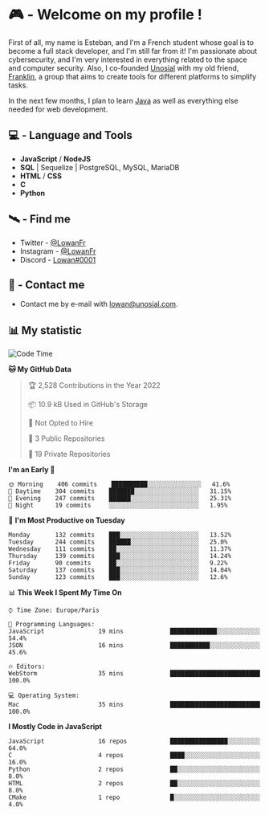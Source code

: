 # 🎮 - Welcome on my profile !
First of all, my name is Esteban, and I'm a French student whose goal is to become a full stack developer, and I'm still far from it!
I'm passionate about cybersecurity, and I'm very interested in everything related to the space and computer security.
Also, I co-founded [Unosial](https://github.com/Unosial) with my old friend, [Franklin](https://github.com/AbaFranklin/), a group that aims to create tools for different platforms to simplify tasks. 

In the next few months, I plan to learn [Java](https://www.java.com/) as well as everything else needed for web development.




## 💻 - Language and Tools
- **JavaScript** / **NodeJS**
- **SQL** | Sequelize | PostgreSQL, MySQL, MariaDB
- **HTML** / **CSS**
- **C**
- **Python**

## 🛰️ - Find me

 - Twitter - [@LowanFr](https://twitter.com/LowanFr/)
 - Instagram - [@LowanFr](https://instagram.com/LowanFr)
 - Discord -  [Lowan#0001](https://unosial.bio/Lowan)
 
## 📡 - Contact me
 - Contact me by e-mail with [lowan@unosial.com](mailto:lowan@unosial.com).

## 📊 My statistic
<!--START_SECTION:waka-->
![Code Time](http://img.shields.io/badge/Code%20Time-50%20hrs%2023%20mins-blue)

**🐱 My GitHub Data** 

> 🏆 2,528 Contributions in the Year 2022
 > 
> 📦 10.9 kB Used in GitHub's Storage 
 > 
> 🚫 Not Opted to Hire
 > 
> 📜 3 Public Repositories 
 > 
> 🔑 19 Private Repositories  
 > 
**I'm an Early 🐤** 

```text
🌞 Morning    406 commits    ██████████░░░░░░░░░░░░░░░   41.6% 
🌆 Daytime    304 commits    ███████░░░░░░░░░░░░░░░░░░   31.15% 
🌃 Evening    247 commits    ██████░░░░░░░░░░░░░░░░░░░   25.31% 
🌙 Night      19 commits     ░░░░░░░░░░░░░░░░░░░░░░░░░   1.95%

```
📅 **I'm Most Productive on Tuesday** 

```text
Monday       132 commits    ███░░░░░░░░░░░░░░░░░░░░░░   13.52% 
Tuesday      244 commits    ██████░░░░░░░░░░░░░░░░░░░   25.0% 
Wednesday    111 commits    ██░░░░░░░░░░░░░░░░░░░░░░░   11.37% 
Thursday     139 commits    ███░░░░░░░░░░░░░░░░░░░░░░   14.24% 
Friday       90 commits     ██░░░░░░░░░░░░░░░░░░░░░░░   9.22% 
Saturday     137 commits    ███░░░░░░░░░░░░░░░░░░░░░░   14.04% 
Sunday       123 commits    ███░░░░░░░░░░░░░░░░░░░░░░   12.6%

```


📊 **This Week I Spent My Time On** 

```text
⌚︎ Time Zone: Europe/Paris

💬 Programming Languages: 
JavaScript               19 mins             █████████████░░░░░░░░░░░░   54.4% 
JSON                     16 mins             ███████████░░░░░░░░░░░░░░   45.6%

🔥 Editors: 
WebStorm                 35 mins             █████████████████████████   100.0%

💻 Operating System: 
Mac                      35 mins             █████████████████████████   100.0%

```

**I Mostly Code in JavaScript** 

```text
JavaScript               16 repos            ████████████████░░░░░░░░░   64.0% 
C                        4 repos             ████░░░░░░░░░░░░░░░░░░░░░   16.0% 
Python                   2 repos             ██░░░░░░░░░░░░░░░░░░░░░░░   8.0% 
HTML                     2 repos             ██░░░░░░░░░░░░░░░░░░░░░░░   8.0% 
CMake                    1 repo              █░░░░░░░░░░░░░░░░░░░░░░░░   4.0%

```



<!--END_SECTION:waka-->
